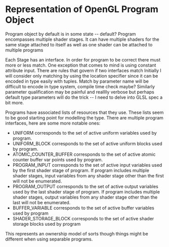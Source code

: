 # Representation of OpenGL Program Object

Program object by default is in some state -- default?
Program encompasses multiple shader stages.
It can have multiple shaders for the same stage attached to itself
as well as one shader can be attached to multiple programs

Each Stage has an interface. In order for program to be correct there must more or less match.
One exception that comes to mind is using constant attribute input.
There are rules that govern if two interfaces match
Initially I will consider only matching by using the location specifier since it can
be encoded in type easily with tuples.
Match by parameter name will be difficult to encode in type system, compile time check maybe?
Similarly parameter qualification may be painful and realllly verbose but perhaps default
type parameters will do the trick -- I need to delve into GLSL spec a bit more.

Programs have associated lists of resources that they use.
These lists seem to be good starting point for modelling the type.
There are multiple program interfaces, here are some more notable ones:
- UNIFORM corresponds to the set of active uniform variables used by program.
- UNIFORM_BLOCK corresponds to the set of active uniform blocks used by program.
- ATOMIC_COUNTER_BUFFER corresponds to the set of active atomic counter buffer var points used by program.
- PROGRAM_INPUT corresponds to the set of active input variables used by the
first shader stage of program. If program includes multiple shader stages,
input variables from any shader stage other than the first will not be enumerated.
- PROGRAM_OUTPUT corresponds to the set of active output variables used by the
last shader stage of program. If program includes multiple shader stages,
output variables from any shader stage other than the last will not be enumerated.
- BUFFER_VARIABLE corresponds to the set of active buffer variables used by program
- SHADER_STORAGE_BLOCK corresponds to the set of active shader storage blocks used by program

This represents an ownership model of sorts though things might be different
when using separable programs.